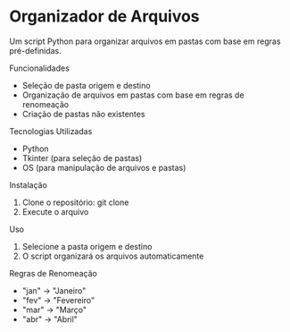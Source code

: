 # Organizador de Arquivos

Um script Python para organizar arquivos em pastas com base em regras pré-definidas.

Funcionalidades

- Seleção de pasta origem e destino
- Organização de arquivos em pastas com base em regras de renomeação
- Criação de pastas não existentes

Tecnologias Utilizadas

- Python
- Tkinter (para seleção de pastas)
- OS (para manipulação de arquivos e pastas)

Instalação

1. Clone o repositório: git clone 
2. Execute o arquivo

Uso

1. Selecione a pasta origem e destino
2. O script organizará os arquivos automaticamente

Regras de Renomeação

- "jan" -> "Janeiro"
- "fev" -> "Fevereiro"
- "mar" -> "Março"
- "abr" -> "Abril"
